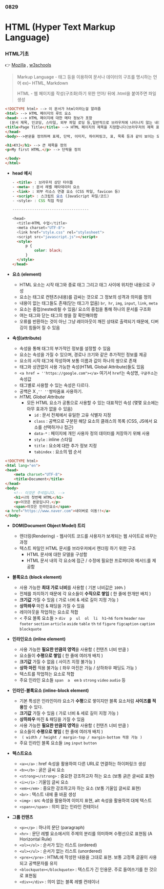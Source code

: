 ### 0829

# HTML (Hyper Text Markup Language)

### HTML기초

👉 [Mozilla](https://developer.mozilla.org/ko/docs/Web/HTML) , [w3schools](https://www.w3schools.com/html/default.asp)

> Markup Language - 태그 등을 이용하여 문서나 데이터의 구조를 명시하는 언어 ex)– HTML, Markdown
>
> HTML - 웹 페이지를 작성(구조화)하기 위한 언어/ 뒤에 .html을 붙여주면 파일생성

```html
<!DOCTYPE html> --> 이 문서가 html이라는걸 알려줌
<html> --> HTML 페이지의 루트 요소
<head> --> HTML 페이지에 대한 메타 정보가 포함 
  (문서 제목, 인코딩, 스타일, 외부 파일 로딩 등,일반적으로 브라우저에 나타나지 않는 내용)
<title>Page Title</title> --> HTML 페이지의 제목을 지정합니다(브라우저의 제목 표시줄 또는 페이지의 탭에 표시됨)
</head> 
<body>-->본문을 정의하며 표제, 단락, 이미지, 하이퍼링크, 표, 목록 등과 같이 보이는 모든 내용을 담는 컨테이너

<h1>KYJ</h1> --> 큰 제목을 정의
<p>My first HTML.</p> --> 단락을 정의

</body>
</html>
```



- **head 예시**

  ```html
  - <title> : 브라우저 상단 타이틀
  - <meta> : 문서 레벨 메타데이터 요소  
  - <link> : 외부 리소스 연결 요소 (CSS 파일, favicon 등)
  - <script> : 스크립트 요소 (JavaScript 파일/코드)
  - <style> : CSS 직접 작성
  
  -----------------------------------
    
  <head>
  	<title>HTML 수업</title>
  	<meta charset="UTF-8">
  	<link href="style.css" rel="stylesheet">
  	<script src="javascript.js"></script>
  	<style>
  		p {
  			color: black;
  		}
  	</style>
  </head>
  ```

  

- **요소 (element)**
  - HTML 요소는 시작 태그와 종료 태그 그리고 태그 사이에 위치한 내용으로 구성
  - 요소는 태그로 컨텐츠(내용)를 감싸는 것으로 그 정보의 성격과 의미를 정의
  - 내용이 없는 태그들도 존재(닫는 태그가 없음) `br`,` hr`, `img`, `input`, `link`, `meta`
  - 요소는 중첩(nested)될 수 있음/ 요소의 중첩을 통해 하나의 문서를 구조화
  - 여는 태그와 닫는 태그의 쌍을 잘 확인해야함
  - 오류를 반환하는 것이 아닌 그냥 레이아웃이 깨진 상태로 출력되기 때문에, 디버깅이 힘들어 질 수 있음



- **속성(attribute)**
  - 속성을 통해 태그의 부가적인 정보를 설정할 수 있음
  - 요소는 속성을 가질 수 있으며, 경로나 크기와 같은 추가적인 정보를 제공
  - 요소의 시작 태그에 작성하며 보통 이름과 값이 하나의 쌍으로 존재
  - 태그와 상관없이 사용 가능한 속성(HTML Global Attribute)들도 있음
  - `<a href = ''https://google.com"></a>`      여기서 `href`는 속성명,  `구글주소`는 속성값
  - 태그별로 사용할 수 있는 속성은 다르다.
  - 공백은 X ,` '' '' `쌍따옴표 사용하기.
  - *HTML Global Attribute*
    - 모든 HTML 요소가 공통으로 사용할 수 있는 대표적인 속성 (몇몇 요소에는 아무 효과가 없을 수 있음)
      - `id` : 문서 전체에서 유일한 고유 식별자 지정
      - `class` : 공백으로 구분된 해당 요소의 클래스의 목록 (CSS, JS에서 요소를 선택하거나 접근)
      - `data-*` : 페이지에 개인 사용자 정의 데이터를 저장하기 위해 사용
      - `style` : inline 스타일
      - `title` : 요소에 대한 추가 정보 지정
      - `tabindex` : 요소의 탭 순서

```html
<!DOCTYPE html>
<html lang="en">
<head>
	<meta charset="UTF-8">
	<title>Document</title>
</head>
<body>
	<!-- 이것은 주석입니다. -->
	<h1>나의 첫번째 HTML</h1>
	<p>이것은 본문입니다.</p>
	<span>이것은 인라인요소</span>
<a href="https://www.naver.com">네이버로 이동!!</a>
</body>
```



- **DOM(Document Object Model) 트리**
  - 렌더링(Rendering) - 웹사이트 코드를 사용자가 보게되는 웹 사이트로 바꾸는 과정
  - 텍스트 파일인 HTML 문서를 브라우저에서 렌더링 하기 위한 구조
    - HTML 문서에 대한 모델을 구성함
    - HTML 문서 내의 각 요소에 접근 / 수정에 필요한 프로퍼티와 메서드를 제공함



- **블록요소 (block element)**
  - 사용 가능한 **최대 가로 너비**를 사용함 ( 기본 너비값은 `100%` )
  - 전체를 차지하기 때문에 각 요소들이 **수직으로 쌓임** ( 한 줄에 한개만 배치 )
  - **크기값** 가질 수 있음 ( 가로 너비 & 세로 길이 지정 가능 )
  - **상하좌우** 마진 & 패딩을 가질 수 있음
  - 레이아웃을 작업하는 요소로 적합
  - < 주요 블록 요소들 >
    `div`　`p`　`ul`　`ol`　`li`　`h1~h6` `form` `header` `nav` `footer` `section` `article` `aside` `table` `th` `td` `figure` `figcaption` `caption` `blockquote`



- **인라인요소 (inline element)**
  - 사용 가능한 **필요한 만큼의 영역**을 사용함 ( 컨텐츠 너비 만큼 )
  - 요소들이 **수평으로 쌓임** ( 한 줄에 여러개 배치 )
  - **크기값** 가질 수 없음 ( 사이즈 지정 불가능 )
  - **상하 마진** 적용 불가능
    ( 좌우 마진은 가능 / 상하좌우 패딩도 가능 )
  - 텍스트를 작업하는 요소로 적합
  - 주요 인라인 요소들
    `span`　`a`　`em` `b` `strong` `video` `audio` 등



- **인라인-블록요소 (inline-block element)**

  - 기본 특성은 인라인이라 요소가 **수평**으로 쌓이지만
    블록 요소처럼 **사이즈를 적용**할 수 있다.
  - **크기값** 가질 수 있음 ( 가로 너비 & 세로 길이 지정 가능 )
  - **상하좌우** 마진 & 패딩을 가질 수 있음
  - 사용 가능한 **필요한 만큼의 영역**을 사용함 ( 컨텐츠 너비 만큼 )
  - 요소들이 **수평으로 쌓임** ( 한 줄에 여러개 배치 ) 
  - ` ( width / height / margin-top / margin-bottom 적용 가능 )`
  - 주요 인라인 블록 요소들
    `img` `input` `button`

  

- **텍스트요소**
  - `<a></a>` :  href 속성을 활용하여 다른 URL로 연결하는 하이퍼링크 생성
  - `<b></b>`  : 굵은 글씨 요소
  - `<strong></strong>` : 중요한 강조하고자 하는 요소 (보통 긁은 글씨로 표현)
  - `<i></i>` : 기울임 글씨 요소
  - `<em></em>` : 중요한 강조하고자 하는 요소 (보통 기울임 글씨로 표현)
  - `<br>` : 텍스트 내에 줄 바꿈 생성
  - `<img>` : src 속성을 활용하여 이미지 표현, alt 속성을 활용하여 대체 텍스트
  - `<span></span>` : 의미 없는 인라인 컨테이너



- **그룹 컨텐츠**
  - `<p></p>` : 하나의 문단 (paragraph)
  - `<hr>` : 문단 레벨 요소에서의 주제의 분리를 의미하며 수평선으로 표현됨 (A Horizontal Rule)
  - `<ol></ol>` : 순서가 있는 리스트 (ordered)
  - `<ul></ul>` : 순서가 없는 리스트 (unordered)
  - `<pre></pre>` : HTML에 작성한 내용을 그대로 표현. 보통 고정폭 글꼴이 사용되고 공백문자를 유지
  - `<blockquote></blockquote>` : 텍스트가 긴 인용문. 주로 들여쓰기를 한 것으로 표현됨
  - `<div></div>` : 의미 없는 블록 레벨 컨테이너



